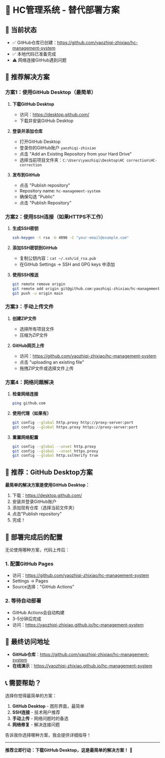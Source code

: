 # 🔄 HC管理系统 - 替代部署方案

## 🚨 当前状态
- ✅ GitHub仓库已创建：https://github.com/yaozhiqi-zhixiao/hc-management-system
- ✅ 本地代码已准备完成
- ⚠️ 网络连接GitHub遇到问题

## 🎯 推荐解决方案

### 方案1：使用GitHub Desktop（最简单）

1. **下载GitHub Desktop**
   - 访问：https://desktop.github.com/
   - 下载并安装GitHub Desktop

2. **登录并添加仓库**
   - 打开GitHub Desktop
   - 登录你的GitHub账户 `yaozhiqi-zhixiao`
   - 点击 "Add an Existing Repository from your Hard Drive"
   - 选择当前项目文件夹：`C:\Users\yaozhiqi\Desktop\HC correction\HC-correction`

3. **发布到GitHub**
   - 点击 "Publish repository"
   - Repository name: `hc-management-system`
   - 确保勾选 "Public"
   - 点击 "Publish Repository"

### 方案2：使用SSH连接（如果HTTPS不工作）

1. **生成SSH密钥**
   ```bash
   ssh-keygen -t rsa -b 4096 -C "your-email@example.com"
   ```

2. **添加SSH密钥到GitHub**
   - 复制公钥内容：`cat ~/.ssh/id_rsa.pub`
   - 在GitHub Settings → SSH and GPG keys 中添加

3. **使用SSH推送**
   ```bash
   git remote remove origin
   git remote add origin git@github.com:yaozhiqi-zhixiao/hc-management-system.git
   git push -u origin main
   ```

### 方案3：手动上传文件

1. **创建ZIP文件**
   - 选择所有项目文件
   - 压缩为ZIP文件

2. **GitHub网页上传**
   - 访问：https://github.com/yaozhiqi-zhixiao/hc-management-system
   - 点击 "uploading an existing file"
   - 拖拽ZIP文件或选择文件上传

### 方案4：网络问题解决

1. **检查网络连接**
   ```bash
   ping github.com
   ```

2. **使用代理（如果有）**
   ```bash
   git config --global http.proxy http://proxy-server:port
   git config --global https.proxy https://proxy-server:port
   ```

3. **重置网络配置**
   ```bash
   git config --global --unset http.proxy
   git config --global --unset https.proxy
   git config --global http.sslVerify true
   ```

## 🚀 推荐：GitHub Desktop方案

**最简单的解决方案是使用GitHub Desktop：**

1. 下载：https://desktop.github.com/
2. 安装并登录GitHub账户
3. 添加现有仓库（选择当前文件夹）
4. 点击"Publish repository"
5. 完成！

## 📱 部署完成后的配置

无论使用哪种方案，代码上传后：

### 1. 配置GitHub Pages
- 访问：https://github.com/yaozhiqi-zhixiao/hc-management-system
- Settings → Pages
- Source选择："GitHub Actions"

### 2. 等待自动部署
- GitHub Actions会自动构建
- 3-5分钟后完成
- 访问：https://yaozhiqi-zhixiao.github.io/hc-management-system

## 🎉 最终访问地址

- **GitHub仓库**：https://github.com/yaozhiqi-zhixiao/hc-management-system
- **在线演示**：https://yaozhiqi-zhixiao.github.io/hc-management-system

## 📞 需要帮助？

选择你觉得最简单的方案：
1. **GitHub Desktop** - 图形界面，最简单
2. **SSH连接** - 技术用户推荐
3. **手动上传** - 网络问题时的备选
4. **网络修复** - 解决连接问题

告诉我你选择哪种方案，我会提供详细指导！

---

**推荐立即行动：下载GitHub Desktop，这是最简单的解决方案！** 🎯

